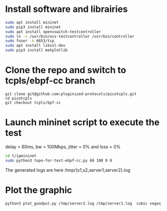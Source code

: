 # Install software and librairies

```bash
sudo apt install mininet
sudo pip3 install mininet
sudo apt install openvswitch-testcontroller
sudo ln -s /usr/bin/ovs-testcontroller /usr/bin/controller
sudo fuser -k 6653/tcp
sudo apt install libssl-dev
sudo pip3 install matplotlib
```

# Clone the repo and switch to tcpls/ebpf-cc branch

```
git clone git@github.com:pluginized-protocols/picotcpls.git
cd picotcpls
git checkout tcpls/bpf-cc
```

# Launch mininet script to execute the test

delay = 60ms, bw = 100Mbps, jitter = 0% and loss = 0%

```bash
cd t/ipmininet
sudo python3 topo-for-test-ebpf-cc.py 60 100 0 0
```

The generated logs are here /tmp/{s1,s2,server1,server2}.log

# Plot the graphic

```bash
python3 plot_goodput.py /tmp/server2.log /tmp/server1.log  cubic vegas_bpf_cubic 100 60
```
